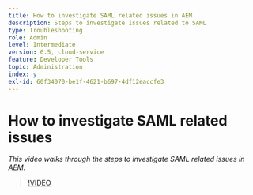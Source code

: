 ```yaml
---
title: How to investigate SAML related issues in AEM
description: Steps to investigate issues related to SAML
type: Troubleshooting
role: Admin
level: Intermediate
version: 6.5, cloud-service
feature: Developer Tools
topic: Administration
index: y
exl-id: 60f34070-be1f-4621-b697-4df12eaccfe3
---
```

# How to investigate SAML related issues

*This video walks through the steps to investigate SAML related issues in AEM.*

>[!VIDEO](https://video.tv.adobe.com/v/335466?quality=9&learn=on)
